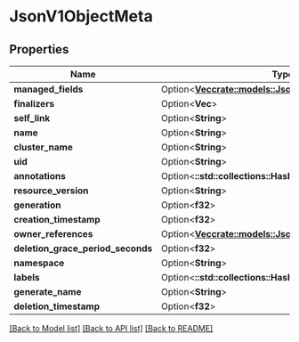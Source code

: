 # JsonV1ObjectMeta

## Properties

Name | Type | Description | Notes
------------ | ------------- | ------------- | -------------
**managed_fields** | Option<[**Vec<crate::models::JsonV1ManagedFieldsEntry>**](json_V1ManagedFieldsEntry.md)> |  | [optional]
**finalizers** | Option<**Vec<String>**> |  | [optional]
**self_link** | Option<**String**> |  | [optional]
**name** | Option<**String**> |  | [optional]
**cluster_name** | Option<**String**> |  | [optional]
**uid** | Option<**String**> |  | [optional]
**annotations** | Option<**::std::collections::HashMap<String, String>**> |  | [optional]
**resource_version** | Option<**String**> |  | [optional]
**generation** | Option<**f32**> |  | [optional]
**creation_timestamp** | Option<**f32**> |  | [optional]
**owner_references** | Option<[**Vec<crate::models::JsonV1OwnerReference>**](json_V1OwnerReference.md)> |  | [optional]
**deletion_grace_period_seconds** | Option<**f32**> |  | [optional]
**namespace** | Option<**String**> |  | [optional]
**labels** | Option<**::std::collections::HashMap<String, String>**> |  | [optional]
**generate_name** | Option<**String**> |  | [optional]
**deletion_timestamp** | Option<**f32**> |  | [optional]

[[Back to Model list]](../README.md#documentation-for-models) [[Back to API list]](../README.md#documentation-for-api-endpoints) [[Back to README]](../README.md)


